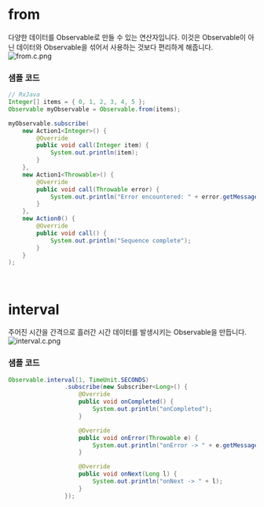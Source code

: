 # from
다양한 데이터를 Observable로 만들 수 있는 연산자입니다. 이것은 Observable이 아닌 데이터와 Observable을 섞어서 사용하는 것보다 편리하게 해줍니다.
![from.c.png](http://reactivex.io/documentation/ko/operators/images/from.c.png)<br>

### 샘플 코드
```java
// RxJava
Integer[] items = { 0, 1, 2, 3, 4, 5 };
Observable myObservable = Observable.from(items);

myObservable.subscribe(
    new Action1<Integer>() {
        @Override
        public void call(Integer item) {
            System.out.println(item);
        }
    },
    new Action1<Throwable>() {
        @Override
        public void call(Throwable error) {
            System.out.println("Error encountered: " + error.getMessage());
        }
    },
    new Action0() {
        @Override
        public void call() {
            System.out.println("Sequence complete");
        }
    }
);
```
<br>

# interval
주어진 시간을 간격으로 흘러간 시간 데이터를 발생시키는 Observable을 만듭니다.
![interval.c.png](http://reactivex.io/documentation/operators/images/interval.c.png)<br>

### 샘플 코드
```java
Observable.interval(1, TimeUnit.SECONDS)
				.subscribe(new Subscriber<Long>() {
					@Override
					public void onCompleted() {
						System.out.println("onCompleted");
					}

					@Override
					public void onError(Throwable e) {
						System.out.println("onError -> " + e.getMessage());
					}

					@Override
					public void onNext(Long l) {
						System.out.println("onNext -> " + l);
					}
				});
```
